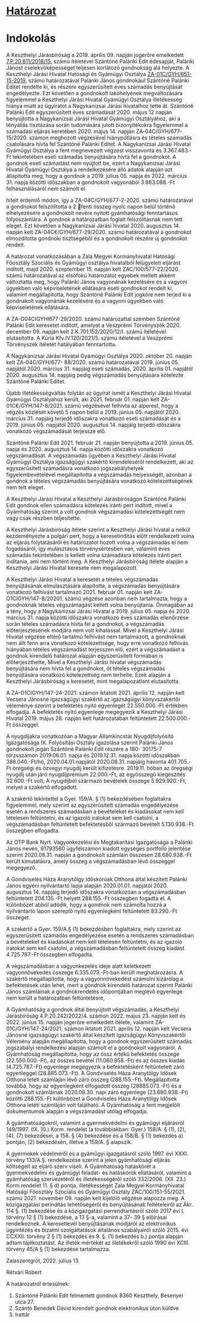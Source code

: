 # [Határozat](Hatarozat.md)

# Indokolás

A Keszthelyi Járásbíróság a 2019. április 09. napján jogerőre emelkedett [7.P.20.611/2018/15.]() számú ítéletével Szántóné Palánki Edit édesapját, Palánki Jánost cselekvőképességet teljesen korlátozó gondnokság alá helyezte. A Keszthelyi Járási Hivatal Hatósági és Gyámügyi Osztálya [ZA-01C/GYH/651-15-2019.]() számú határozatával Palánki János gondnokául Szántóné Palánki Editet rendelte ki, és részére egyszerűsített éves számadás benyújtását engedélyezte. Ezt követően a gondnokolt lakóhelyének megváltozására figyelemmel a Keszthelyi Járási Hivatal Gyámügyi Osztálya illetékesség hiánya miatt az ügyiratot a Nagykanizsai Járási hivatalhoz tette át. Szántóné Palánki Edit egyszerűsített éves számadását 2020. május 12 napján benyújtotta a Nagykanizsai Járási Hivatal Gyámügyi Osztályához, aki a tényállás tisztázása során tudomására jutott bizonyítékokra figyelemmel a számadási eljárás keretében 2020. május 14. napján ZA-04C/GYH/677-15/2020. számon meghozott
végzésével hiánypótlásra és tételes számadás csatolására hívta fel Szántóné Palánki Editet. A Nagykanizsai Járási Hivatal Gyámügyi Osztálya a fent megnevezett végzést visszavonta és
3.367.483.-Ft tekintetében eseti számadás benyújtására hívta fel a gondnokot. A gondnok eseti
számadást nem nyújtott be, ezért a Nagykanizsai Járási Hivatal Gyámügyi Osztálya a rendelkezésére
álló adatok alapján azt állapította meg, hogy a gondnok a 2019. július 05. napja és 2022. március 31.
napja közötti időszakban a gondnokolt vagyonából 3.863.088.-Ft felhasználásáról nem számolt el

hitelt érdemlő módon, így a ZA-04C/GYH/677-2-2020. számú határozatával a gondnokot felszólította a
2
fenti összeg nyolc napon belül történő elhelyezésére a gondnokolt nevére nyitott gyámhatósági
fenntartásos folyószámlára. A gondnok a határozatban foglalt felszólításnak nem tett eleget. Ezt
követően a Nagykanizsai Járási hivatal 2020. augusztus 14. napján kelt ZA-04C€/GYH/677-29/2020.
számú határozatával a gondnokot elmozdította gondnoki tisztségéből és a gondnokolt részére új
gondnokot rendelt.

A határozat vonatkozásában a Zala Megyei Kormányhivatal Hatósági Főosztály Szociális és
Gyámügyi osztálya hivatalból felügyeleti eljárást indított, majd 2020. szeptember 15. napján kelt
ZAC/100/577-22/2020. számú határozatával az elsőfokú határozatot egyebek mellett akként
változtatta meg, hogy Palánki János vagyonának kezelésére és a vagyoni ügyekben való
képviseletének ellátására eseti gondnokot rendelt ki, valamint megállapította, hogy Szántóné Palánki
Edit jogköre nem terjed ki a gondnakolt vagyonának kezelésére és a vagyoni ügyekben való
képviseletének ellátására.

A ZA-O04CIGYHI677-29/2020. számú határozattal szemben Szántóné Palánki Edit keresetet indított,
amelyet a Veszprémi Törvényszék 2020. december 09. napján kelt 2.K.701.152/2020/12/I. számú
ítéletével elutasította. A Kúria Kfv.IV.120/2021/5. számú ítéletével a Veszprémi Törvényszék ítéletét
hatályában fenntartotta.

A Nagykanizsai Járási Hivatal Gyámügyi Osztálya 2020. október 20. napján kelt ZA-04C/GYH/677-
88/2020. számú határozatával 2019. június 05. napjától 2020. március 31. napjáig eseti számadás,
2020. április 01. napjától 2020. augusztus 14. napjáig pedig végszámadás benyújtására kötelezte
Szántóné Palánki Editet.

Újabb illetékességváltás folytán az ügyirat ismét a Keszthelyi Járási Hivatal Gyámügyi Osztályához
került, aki 2021. február 01. napján kelt ZA-01C€/GYH/147-8/2021. számú végzésével felhívta az
alperest, hogy a végzés közlését követő 5 napon belül a 2019. június 05. napjától 2020. március 31.
napjáig terjedő időszakra vonatkozó eseti számadását és a 2019. június 05. napjától 2020. augusztus
14. napjáig terjedő időszakra vonatkozó végszámadását terjessze elő.

Szántóné Palánki Edit 2021. február 21. napján benyújtotta a 2019. június 05. napja és 2020.
augusztus 14. napja közötti időszakra vonatkozó végszámadását. A végszámadás ügyében a
Keszthelyi Járási Hivatal Gyámügyi Osztálya igazságügyi szakértő kirendeléséről rendelkezett, aki az
egyszerűsített számadásra vonatkozó jogszabályhelyek figyelembevételével megállapította a
végszámadás helyességét, azonban a gondnok a tételes végszámadás benyújtására vonatkozó
kötelezettségének nem tett eleget.

A Keszthelyi Járási Hivatal a Keszthelyi Járásbíróságon Szántóné Palánki Edit gondnok ellen
számadásra kötelezés iránti pert indított, mivel a Gyámhatóság szerint a volt gondnok végszámadási
kötelezettségét nem vagy csak részben teljesítette.

A Keszthelyi Járásbíróság ítélete szerint a Keszthelyi Járási hivatal a nélkül kezdeményezte a polgári
pert, hogy a keresetindítás előtt rendelkezett volna az eljárás folytatásáról és határozatot hozott volna
a végszámadás el nem fogadásáról, így mulasztásos törvénysértésben van, valamint éves számadás
tekintetében is kellett volna számadásra kötelezés iránti pert indítania, ami nem történt meg. A
Keszthelyi Járásbíróság ítélete alapján a Keszthelyi Járási Hivatal keresete nem megalapozott.

A Keszthelyi Járási Hivatal a keresetét a tételes végszámadás benyújtásának elmulasztására
alapította, a végszámadás benyújtására vonatkozó felhívást tartalmazó 2021. február 01. napján kelt
ZA-O1CIGYH/147-8/20201. számú végzése azonban nem tartalmazta, hogy a gondnoknak tételes
végszámagást kellett volna benyújtania. Önmagában az a tény, hogy a Nagykanizsai Járási Hivatal a
2019. július 05. napja és 2020. március 31. napja közötti időszakra vonatkozó éves számadás
ellenőrzése során tételes számadásra hívta fel a gondnokot, a végszámadás előterjesztésének
módjára nem volt kihatással. Mivel a Keszthelyi Járási Hivatal végzése eltérő tartalmú felhívást nem
tartalmazott, a gondnoknak nem állt fenn arra vonatkozó kötelezettsége, hogy erre vonatkozó felhívás
hiányában tételes végszámadást terjesszen elő, ezért a végszámadást a gondnok kirendelő határozat
alapján egyszerűsített formában is előterjeszthette, Mivel a Keszthelyi Járási hivatal végszámadás benyújtására nem hívta fel a gondnokot, őt tételes végszámadás benyújtására vonatkozó
kötelezettség nem terhelte. Ezek alapján a Keszthelyi Járásbíróság a keresetet, mint megalapozatlant
elutasította.

A ZA-O1CIGYH/147-24-2021. számon iktatott 2021. április 12. napján kelt Vecsera Jánosné
igazságügyi szakértő az igazságügyi könyvszakértői véleménye szerint a befektetés nyitó
egyenlegét 22.550.000.-Ft értékben elfogadja. A befektetés nyitó egyenlege megegyezik a
Keszthelyi Járási Hivatal 2019. május 28. napján kelt határozatában feltüntetett 22.500.000.-Ft
összeggel.

A nyugdíjakra vonatkozóan a Magyar Államkincstár Nyugdíjfolyósító Igazgatósága IX. Folyósítási
Osztály igazolása szerint Palánki János gondnokolt jogán Szántóné Palánki Edit részére a 180-
30175-7 törzsszámon 2019.06.01. napja és 2019.12.31. napja közötti időszakban 388.040.-Ft/hó,
2020.04.01.napjától 2020.08.31. napjáig havonta 401.705.-Ft öregségi és özvegyi nyugdíj került
kifizetésre. 2019.11. hóban az öregségi nyugdíj után járó nyugdíjprémium 22.000.-Ft, az egyösszegű
kiegészítés 32.600.-Ft volt, A nyugdíjból származó bevételek összege 5.929.920.-Ft, melyet a
szakértő elfogadott.

A szakértő tekintettel a Gyer. 159/A. § (1) bekezdésében foglaltakra figyelemmel, mely szerint az
egyszerűsített számadás engedélyezése esetén a rendszeres számadásban a bevételeket és
kiadásokat nem kell tételesen feltüntetni, és az igazoló iratokat sem kell csatolni, a végszámadásban
feltüntetett befektetésből származó bevételt 5.130.938.-Ft összegben elfogadta.

Az OTP Bank Nyrt. Vagyonkezelési és Megtakarítási Igazgatósága a Palánki János nevén, 91793560
ügyfélszámon kiadott egységes portfolió jelentése szerint 2020.08.31. napján a gondnokolt
számláin összesen 28.680.938.-Ft került kimutatásra, amely összeg a végszámadásban lévő
összeggel megegyező.

A Gondviselés Háza Aranytölgy Időskorúak Otthona által készített Palánki János egyéni nyilvántartó
lapja alapján 2020.01.01. napjától 2020. augusztus 14. napjáig terjedő időszakra vonatkozóan a
végszámadásban feltüntetett 204.135.-Ft helyett 288.155.-Ft összegben fogadta el. A
különbözet abból adódik, hogy a gondnok nem számolta hozzá a nyilvántartó lapon szereplő
nyitó egyenlegként feltüntetett 83.290.-Ft összeget.

A szakértő a Gyer. 159/A.§ (1) bekezdésben foglaltakra, mely szerint az egyszerűsített számadás
engedélyezése esetén a rendszeres számadásban a bevételeket és kiadásokat nem kell tételesen
feltüntetni, és az igazoló iratokat sem kell csatolni, a végszámadásban feltüntetett összeg kiadást
4.725.787.-Ft összegben elfogadta.

A végszámadásban a vagyonkezelés ideje alatt keletkezett vagyonnövekedés összege
6.335.073.-Ft-ban került meghatározásra. A szakértő megállapította, hogy a vagyonnövekedést
számolni kizárólag a befektetések után lehet, mert a göndnök kirendelő határozat szerint Palánki
János számláinak a gondnokrendelés időpontjában meglévő egyenlege nem került a határozatban
feltüntetésre,

A Gyámhatóság a gondnok által benyújtott végszámadás, a Keszthelyi Járásbíróság
4.P.20.242/2022/4. számon 2022. május 23. napján kelt és 2022. június 15. napján jogerőre
emelkedett ítélete, valamint ZA-01C/GYH/147-24/2021. számon iktatott 2021. április 12. napján
kelt Vecsera Jánosné igazságügyi szakértő által készített Igazságügyi Könyvszakértői
Vélemény alapján megállapította, hogy a gondnok egyszerűsített számadás jogszabályi
rendelkezési alapján számolt el a gondnokolt vagyonáról. A Gyámhatóság megállapította, hogy
az össz értékű befektetés összege (22.550.000.-Ft), az összes bevétel (11.060.858.-Ft) és az
összes kiadás (4.725.787.-Ft) egyenlege megegyezik a befektetésként feltűntetett záró
egyenleggel (28.885.073.-Ft). A Gondviselés Háza Aranytölgy Idősek Otthona letéti számláján
lévő záró összeg (288.155.-Ft). Megállapította továbbá, hogy az egyenlegként elfogadott összeg
(28885.073.-Ft) és a gondnokolt számláinak 2020.08.30. napi záró egyenlege (23.680.938.-Ft)
közötti 288.155.-Ft különbözet a Gondviselés Háza Aranytölgy Idősek Otthona letéti számláján volt található. A Gyámhatóság a fent megjelölt dokumentumok alapján a végszámadást utólag elfogadja.

A gyámhatóságokról, valamint a gyermekvédelmi és gyámügyi eljárásról 149/1997. (IX. 10.)
Korm. rendelet (a továbbiakban: Gyer.) 158/A. § (1), (2), (4), (7) bekezdései, a 158. § (4)
bekezdése és a 158/B. § (1) bekezdés a) pontján, (2) bekezdésén, illetve a 159/A. § alapszik.

A gyermekek védelméről és a gyámügyi igazgatásról szóló 1997. évi XXXI. törvény 133/A.§.
rendelkezése szerint a jelen gyámhatósági eljárás költségeit az eljáró szerv viseli. A Gyámhatóság
hatáskörét a gyermekvédelmi és gyámügyi feladat- és hatáskörök ellátásáról, valamint a gyámhatóság
szervezetéről és illetékességéről szóló 332/2006. (XII. 23.) Korm.rendelet 11. § d) pontja,
illetékességét Zala Megyei Kormányhivatal Hatósági Főosztály Szociális és Gyámügyi Osztály
ZAC/100/151-55/2021. számú 2021. november 09. napján kelt kijelölő végzése alapozza meg. A
közigazgatási perindítás lehetőségéről és benyújtásának feltételeiről az Ákr. 114 §. (1) bekezdése és
a közigazgatási perrendtartásról szóló 2017 évi I. törvény 12 § (1) bekezdése, a 13 §-a, valamint a 37-
39 § előírásai rendelkeznek. A keresetlevél benyújtásának módjáról az elektronikus ügyintézés és
bizalmi szolgáltatások általános szabályairól szóló 2015. évi CCXXII. törvény 2 § (1) bekezdés és 9. §.
(1) bekezdés b.) pontja alapján adtam tájékoztatást. Az illeték mértékét az illetékekről szóló 1990 évi
XCIII. törvény 45/A § (1) bekezdése tartalmazza.

Zalaszentgrót, 2022. július 13.

Rétvári Róbert

 

A határozatról értesülnek:

1. Szántóné Palánki Edit felmentett gondnok 8360 Keszthely, Besenyei utca 27.
2. Szántó Benedek Dávid kirendelt gondnok elektronikus úton küldve
3. Irattár
